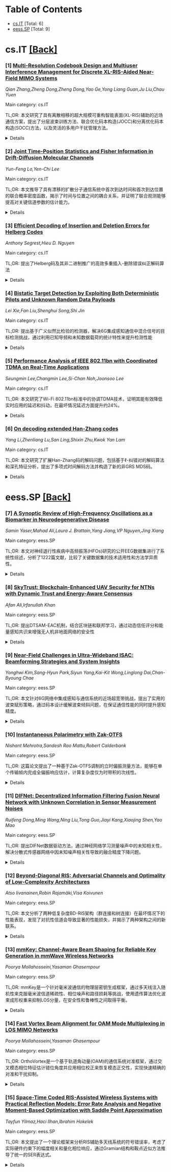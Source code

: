 <div id=toc></div>

# Table of Contents

- [cs.IT](#cs.IT) [Total: 6]
- [eess.SP](#eess.SP) [Total: 9]


<div id='cs.IT'></div>

# cs.IT [[Back]](#toc)

### [1] [Multi-Resolution Codebook Design and Multiuser Interference Management for Discrete XL-RIS-Aided Near-Field MIMO Systems](https://arxiv.org/abs/2508.18582)
*Qian Zhang,Zheng Dong,Zheng Dong,Yao Ge,Yong Liang Guan,Ju Liu,Chau Yuen*

Main category: cs.IT

TL;DR: 本文研究了具有离散相移的超大规模可重构智能表面(XL-RIS)辅助的近场通信方案，提出了分层波束训练方法、联合优化码本构造(JOCC)和分离优化码本构造(SOCC)方法，以及灵活的多用户干扰管理方法。


<details>
  <summary>Details</summary>
Motivation: 当前XL-RIS研究忽略了实际系统中RIS的离散相移特性，这会导致显著的性能下降。需要研究具有离散相移的XL-RIS辅助近场通信方案。

Method: 提出分层波束训练方法获取用户CSI；开发JOCC和SOCC方法分别用于基站预编码和XL-RIS相移优化；提出基于自适应增益矩阵近似的多用户干扰管理方法，可闭式迭代求解。

Result: JOCC可获得最优波束训练性能；SOCC在相似复杂度下比单天线基站码本性能更高；所提多分辨率码本构造方法能获得更精确的波束模式和用户CSI；干扰管理方法优于基准方法。

Conclusion: 所提出的方法能有效解决XL-RIS离散相移带来的性能下降问题，在近场通信中实现了优越的性能表现，并可扩展到混合预编码设计。

Abstract: Extremely large-scale reconfigurable intelligent surface (XL-RIS) can
effectively overcome severe fading and provide higher communication
performance. However, current research on XL-RIS overlooks the discrete
phase-shift characteristics of RIS in practical systems, which will result in
significant performance degradation.In this paper, we investigate near-field
communication schemes assisted by XL-RIS with discrete phase
shifts.Specifically, we propose a hierarchical beam training method to obtain
the user channel state information (CSI), and develop the jointly optimized
codebook construction (JOCC) method and separately optimized codebook
construction (SOCC) method for base station (BS) precoding and XL-RIS phase
shifts, respectively. With JOCC, the most superior beam training performance
can be obtained.With SOCC, higher performance than the single-antenna BS
codebook can be obtained at a similar complexity.Further, we propose a flexible
multiuser interference management (IM) method that is simple to solve. The IM
method uses adaptive gain matrix approximation to take into account user
fairness and can be solved in closed-form iterations. In addition, we extend
the proposed method to a hybrid precoding design. Simulation results
demonstrate that the proposed multi-resolution codebook construction method can
obtain more accurate beam patterns and user CSI, and the proposed IM method
obtains superior performance over the benchmark methods.

</details>


### [2] [Joint Time-Position Statistics and Fisher Information in Drift-Diffusion Molecular Channels](https://arxiv.org/abs/2508.18680)
*Yun-Feng Lo,Yen-Chi Lee*

Main category: cs.IT

TL;DR: 本文推导了具有漂移的扩散分子通信系统中首次到达时间和首次到达位置的联合概率密度函数，揭示了时间与位置之间的耦合关系，并证明了联合观测能够提高对关键信道参数的估计能力。


<details>
  <summary>Details</summary>
Motivation: 先前的研究分别研究了首次到达时间（FAT）和首次到达位置（FAP）的建模，但缺乏对两者联合分布的完整描述。在分子通信系统中，空间随机性本身携带重要信息，需要建立联合框架来增强建模和推断能力。

Method: 在恒定漂移和各向同性扩散条件下，推导任意空间维度中首次到达时间和首次到达位置的显式联合概率密度函数（PDF），并计算关于关键信道参数的Fisher信息矩阵（FIM）。

Result: 得到了非平凡的到达时间与横向位置耦合关系，推广了已知的反向高斯模型。联合观测能够估计横向漂移并提高对扩散系数的敏感性，这些能力是仅时间或仅位置模型无法实现的。

Conclusion: 该联合框架增强了分子通信信道的建模和推断能力，特别是在空间随机性携带不可忽略信息的情况下，为参数估计和系统设计提供了更完整的理论基础。

Abstract: This letter presents a closed-form characterization of the joint distribution
of first arrival time (FAT) and first arrival position (FAP) in diffusion-based
molecular communication (MC) systems with drift. Prior studies have
investigated FAT modeling via inverse Gaussian distributions [1] and applied
FAT statistics for parameter estimation and synchronization tasks [2], [3],
while more recent work has characterized FAP for spatial channel analysis [4].
In contrast, we derive an explicit joint probability density function (PDF)
under constant drift and isotropic diffusion in arbitrary spatial dimensions.
Our result reveals a nontrivial coupling between arrival time and lateral
position, generalizing known inverse Gaussian models. We further compute the
Fisher information matrix (FIM) with respect to key channel parameters, showing
that the joint observation enables estimation of lateral drift and improves
sensitivity to the diffusion coefficient -- capabilities not achievable with
time-only or position-only models. This joint framework enhances the modeling
and inference capabilities for molecular communication channels where spatial
randomness itself carries non-negligible information.

</details>


### [3] [Efficient Decoding of Insertion and Deletion Errors for Helberg Codes](https://arxiv.org/abs/2508.18699)
*Anthony Segrest,Hieu D. Nguyen*

Main category: cs.IT

TL;DR: 提出了Helberg码及其非二进制推广的高效多重插入-删除错误纠正解码算法


<details>
  <summary>Details</summary>
Motivation: 扩展现有的多重删除错误纠正算法，以处理更一般的插入-删除错误情况

Method: 基于已知的多重删除错误纠正算法进行扩展，开发适用于Helberg码及其非二进制推广的高效解码算法

Result: 首次实现了对Helberg码及其非二进制推广中多重插入-删除错误的高效纠正

Conclusion: 该算法成功扩展了现有技术，为处理插入-删除错误提供了有效的解决方案

Abstract: We present the first known efficient decoding algorithm for correcting
multiple insertion-deletion errors in Helberg codes and their non-binary
generalizations, extending a known algorithm for correcting multiple deletion
errors.

</details>


### [4] [Bistatic Target Detection by Exploiting Both Deterministic Pilots and Unknown Random Data Payloads](https://arxiv.org/abs/2508.18728)
*Lei Xie,Fan Liu,Shenghui Song,Shi Jin*

Main category: cs.IT

TL;DR: 提出基于广义似然比检验的检测器，解决6G集成感知通信中混合信号的目标检测挑战，通过利用已知导频和未知数据载荷的统计特性来提升检测性能


<details>
  <summary>Details</summary>
Motivation: 6G集成感知通信中的混合信号（包含确定性导频和随机数据载荷）对目标检测带来挑战：1）两类分量导致接收信号的均值和方差耦合偏移；2）双基地设置中随机数据载荷通常对感知接收器未知。现有算法无法解决这些问题

Method: 推导基于广义似然比检验的检测器，利用已知确定性导频和未知随机数据载荷的统计特性。由于精确性能分析难以处理，进行了渐近分析来评估虚警概率和检测概率

Result: 分析揭示了关键权衡：确定性和随机分量都能提高检测可靠性，但后者也带来统计不确定性阻碍检测性能。仿真验证了理论发现，证明了所提检测器的有效性

Conclusion: 需要设计专用检测器来充分利用分配给随机数据载荷的信令资源，所提GLRT检测器能有效解决混合ISAC信号的目标检测问题

Abstract: Integrated sensing and communication (ISAC) plays a crucial role in 6G, to
enable innovative applications such as drone surveillance, urban air mobility,
and low-altitude logistics. However, the hybrid ISAC signal, which comprises
deterministic pilot and random data payload components, poses challenges for
target detection due to two reasons: 1) these two components cause coupled
shifts in both the mean and variance of the received signal, and 2) the random
data payloads are typically unknown to the sensing receiver in the bistatic
setting. Unfortunately, these challenges could not be tackled by existing
target detection algorithms. In this paper, a generalized likelihood ratio test
(GLRT)-based detector is derived, by leveraging the known deterministic pilots
and the statistical characteristics of the unknown random data payloads. Due to
the analytical intractability of exact performance characterization, we perform
an asymptotic analysis for the false alarm probability and detection
probability of the proposed detector. The results highlight a critical
trade-off: both deterministic and random components improve detection
reliability, but the latter also brings statistical uncertainty that hinders
detection performance. Simulations validate the theoretical findings and
demonstrate the effectiveness of the proposed detector, which highlights the
necessity of designing a dedicated detector to fully exploited the signaling
resources assigned to random data payloads.

</details>


### [5] [Performance Analysis of IEEE 802.11bn with Coordinated TDMA on Real-Time Applications](https://arxiv.org/abs/2508.18755)
*Seungmin Lee,Changmin Lee,Si-Chan Noh,Joonsoo Lee*

Main category: cs.IT

TL;DR: 本文研究了Wi-Fi 802.11bn标准中的协调TDMA技术，证明其能有效降低实时应用的延迟和抖动，在最坏情况延迟方面提升约24%。


<details>
  <summary>Details</summary>
Motivation: 随着实时应用需求的增长，需要低延迟通信服务。最新的Wi-Fi标准IEEE 802.11bn正在开发多接入点协调技术来满足这些需求。

Method: 提出协调TDMA调度策略，分析不同网络拥塞水平和流量特征下的延迟影响，并通过系统级仿真进行验证。

Result: 仿真结果表明，Co-TDMA能有效缓解低延迟流量的抖动和最坏情况延迟，后者提升了约24%。

Conclusion: 协调TDMA技术是解决实时应用低延迟需求的有效方法，在多接入点协调框架中具有重要应用价值。

Abstract: Wi-Fi plays a crucial role in connecting electronic devices and providing
communication services in everyday life. Recently, there has been a growing
demand for services that require low-latency communication, such as real-time
applications. The latest amendments to Wi-Fi, IEEE 802.11bn, are being
developed to address these demands with technologies such as the multiple
access point coordination (MAPC). In this paper, we demonstrate that
coordinated TDMA (Co-TDMA), one of the MAPC techniques, effectively reduces the
latency of transmitting time-sensitive traffic. In particular, we focus on
worst-case latency and jitter, which are key metrics for evaluating the
performance of real-time applications. We first introduce a Co-TDMA scheduling
strategy. We then investigate how this scheduling strategy impacts latency
under varying levels of network congestion and traffic volume characteristics.
Finally, we validate our findings through system-level simulations. Our
simulation results demonstrate that Co-TDMA effectively mitigates jitter and
worst-case latency for LL traffic, with the latter exhibiting an improvement of
approximately 24%.

</details>


### [6] [On decoding extended Han-Zhang codes](https://arxiv.org/abs/2508.18845)
*Yang Li,Zhenliang Lu,San Ling,Shixin Zhu,Kwok Yan Lam*

Main category: cs.IT

TL;DR: 本文研究了扩展Han-Zhang码的解码问题，包括基于ℓ-纠错对的解码算法和深孔特征分析，提出了多项式时间解码方法并构造了新的非GRS MDS码。


<details>
  <summary>Details</summary>
Motivation: 扩展Han-Zhang码在通信、密码学和存储系统中具有重要应用，虽然其代数性质和构造已被广泛研究，但解码问题尚未探索，需要解决其解码算法和深孔特性。

Method: 使用ℓ-纠错对(ℓ-ECPs)理论确定存在性和具体形式，提出基于ℓ-ECPs的显式解码算法；通过深孔分析确定覆盖半径并构造新的非GRS MDS码。

Result: 提出了多项式时间解码算法可纠正约半最小距离的错误；确定了覆盖半径并表征了两类深孔；构造了更大长度和维度的非GRS MDS码。

Conclusion: 成功解决了扩展Han-Zhang码的解码问题，提供了有效的解码算法和深孔分析，扩展了非GRS MDS码的构造方法，具有重要的理论和应用价值。

Abstract: Extended Han-Zhang codes are a class of linear codes where each code is
either a non-generalized Reed-Solomon (non-GRS) maximum distance separable
(MDS) code or a near MDS (NMDS) code. They have important applications in
communication, cryptography, and storage systems. While many algebraic
properties and explicit constructions of extended Han-Zhang codes have been
well studied in the literature, their decoding has been unexplored. In this
paper, we focus on their decoding problems in terms of $\ell$-error-correcting
pairs ($\ell$-ECPs) and deep holes. On the one hand, we determine the existence
and specific forms of their $\ell$-ECPs, and further present an explicit
decoding algorithm for extended Han-Zhang codes based on these $\ell$-ECPs,
which can correct up to $\ell$ errors in polynomial time, with $\ell$ about
half of the minimum distance. On the other hand, we determine the covering
radius of extended Han-Zhang codes and characterize two classes of their deep
holes, which are closely related to the maximum-likelihood decoding method. By
employing these deep holes, we also construct more non-GRS MDS codes with
larger lengths and dimensions, and discuss the monomial equivalence between
them and the well-known Roth-Lempel codes. Some concrete examples are also
given to support these results.

</details>


<div id='eess.SP'></div>

# eess.SP [[Back]](#toc)

### [7] [A Synoptic Review of High-Frequency Oscillations as a Biomarker in Neurodegenerative Disease](https://arxiv.org/abs/2508.18712)
*Samin Yaser,Mahad Ali,Laura J. Brattain,Yang Jiang,VP Nguyen,Jing Xiang*

Main category: eess.SP

TL;DR: 本文对神经退行性疾病中高频振荡(HFOs)研究的公开EEG数据集进行了系统性综述，分析了1222篇文献，比较了关键数据集的技术适用性和方法学异质性。


<details>
  <summary>Details</summary>
Motivation: 高频振荡(HFOs)作为癫痫组织的生物标志物，在阿尔茨海默病中也显示出潜力，但缺乏对公开EEG数据集的系统性评估，阻碍了跨研究验证。

Method: 通过文献计量分析1222篇文章，系统评估和比较公开EEG数据集的参与者队列、数据采集参数和技术适用性，特别关注HFO分析的方法学框架。

Result: 发现数据集间存在显著的方法学异质性（特别是采样频率和记录范式），这给跨研究验证带来挑战，但也为稳健性测试提供了机会。

Conclusion: 本综述为研究人员利用公开数据推进HFOs作为阿尔茨海默病跨疾病生物标志物提供了方法论指南，强调了标准化和数据整合的重要性。

Abstract: High Frequency Oscillations (HFOs), rapid bursts of brain activity above 80
Hz, have emerged as a highly specific biomarker for epileptogenic tissue.
Recent evidence suggests that HFOs are also present in Alzheimer's Disease
(AD), reflecting underlying network hyperexcitability and offering a promising,
noninvasive tool for early diagnosis and disease tracking. This synoptic review
provides a comprehensive analysis of publicly available electroencephalography
(EEG) datasets relevant to HFO research in neurodegenerative disorders. We
conducted a bibliometric analysis of 1,222 articles, revealing a significant
and growing research interest in HFOs, particularly within the last ten years.
We then systematically profile and compare key public datasets, evaluating
their participant cohorts, data acquisition parameters, and accessibility, with
a specific focus on their technical suitability for HFO analysis. Our
comparative synthesis highlights critical methodological heterogeneity across
datasets, particularly in sampling frequency and recording paradigms, which
poses challenges for cross-study validation, but also offers opportunities for
robustness testing. By consolidating disparate information, clarifying
nomenclature, and providing a detailed methodological framework, this review
serves as a guide for researchers aiming to leverage public data to advance the
role of HFOs as a cross-disease biomarker for AD and related conditions.

</details>


### [8] [SkyTrust: Blockchain-Enhanced UAV Security for NTNs with Dynamic Trust and Energy-Aware Consensus](https://arxiv.org/abs/2508.18735)
*Afan Ali,Irfanullah Khan*

Main category: eess.SP

TL;DR: 提出DTSAM-EAC机制，结合区块链和联邦学习，通过动态信任评分和能量感知共识来增强无人机非地面网络的安全性


<details>
  <summary>Details</summary>
Motivation: 无人机非地面网络因其分布式和动态特性极易受到安全攻击，特别是恶意节点入侵

Method: 集成Hyperledger Fabric区块链与联邦学习，采用加权聚合历史信任、当前行为和能量贡献的动态信任评分，以及能量感知共识机制

Result: 达到94%信任评分预测准确率和96%恶意无人机检测率，在隐私保护、能效和可靠性方面优于集中式和静态基准方案

Conclusion: 该框架符合6G分布式智能和可持续性要求，是保障非地面网络安全的能效高、可扩展的解决方案

Abstract: Non-Terrestrial Networks (NTNs) based on Unmanned Aerial Vehicles (UAVs) as
base stations are extremely susceptible to security attacks due to their
distributed and dynamic nature, which makes them vulnerable to rogue nodes. In
this paper, a new Dynamic Trust Score Adjustment Mechanism with Energy-Aware
Consensus (DTSAM-EAC) is proposed to enhance security in UAV-based NTNs. The
proposed framework integrates a permissioned Hyperledger Fabric blockchain with
Federated Learning (FL) to support privacy-preserving trust evaluation. Trust
ratings are updated continuously through weighted aggregation of past trust,
present behavior, and energy contribution, thus making the system adaptive to
changing network conditions. An energy-aware consensus mechanism prioritizes
UAVs with greater available energy for block validation, ensuring efficient use
of resources under resource-constrained environments. FL aggregation with
trust-weighting further increases the resilience of the global trust model.
Simulation results verify the designed framework achieves 94\% trust score
prediction accuracy and 96\% rogue UAV detection rate while outperforming
centralized and static baselines of trust-based solutions on privacy, energy
efficiency, and reliability. It complies with 6G requirements in terms of
distributed intelligence and sustainability and is an energy-efficient and
scalable solution to secure NTNs.

</details>


### [9] [Near-Field Challenges in Ultra-Wideband ISAC: Beamforming Strategies and System Insights](https://arxiv.org/abs/2508.18810)
*Yonghwi Kim,Sang-Hyun Park,Siyun Yang,Kai-Kit Wong,Linglong Dai,Chan-Byoung Chae*

Main category: eess.SP

TL;DR: 本文针对6G网络中集成感知与通信系统的近场超宽带挑战，提出了实用的波束赋形策略，通过码本设计缓解波束倾斜问题，在保证通信性能的同时提升感知精度。


<details>
  <summary>Details</summary>
Motivation: 6G网络将集成感知与通信置于核心地位，但大规模天线阵列和超宽带带来的近场传播效应和波束倾斜问题，对传统远场设计构成根本性挑战，而真时延单元成本高且硬件复杂，限制了可扩展性。

Method: 探索了模拟和数字域的码本设计，通过大规模系统级仿真验证，包括基于3D地图的城市环境评估，设计能够缓解波束倾斜、确保可靠用户覆盖和增强感知精度的波束赋形策略。

Result: 精心设计的波束赋形能够平衡通信吞吐量和感知性能，即使在严苛的近场条件下也能实现可靠覆盖和高效资源利用。

Conclusion: 指出了硬件、算法和系统集成方面的开放挑战，为6G就绪的集成感知与通信网络部署指明了研究方向。

Abstract: The shift toward sixth-generation (6G) wireless networks places integrated
sensing and communications (ISAC) at the core of future applications such as
autonomous driving, extended reality, and smart manufacturing. However, the
combination of large antenna arrays and ultra-wide bandwidths brings near-field
propagation effects and beam squint to the forefront, fundamentally challenging
traditional far-field designs. True time delay units (TTDs) offer a potential
solution, but their cost and hardware complexity limit scalability. In this
article, we present practical beamforming strategies for near-field
ultra-wideband ISAC systems. We explore codebook designs across analog and
digital domains that mitigate beam squint, ensure reliable user coverage, and
enhance sensing accuracy. We further validate these approaches through
large-scale system-level simulations, including 3D map-based evaluations that
reflect real-world urban environments. Our results demonstrate how carefully
designed beamforming can balance communication throughput with sensing
performance, achieving reliable coverage and efficient resource use even under
severe near-field conditions. We conclude by highlighting open challenges in
hardware, algorithms, and system integration, pointing toward research
directions that will shape the deployment of 6G-ready ISAC networks.

</details>


### [10] [Instantaneous Polarimetry with Zak-OTFS](https://arxiv.org/abs/2508.19185)
*Nishant Mehrotra,Sandesh Rao Mattu,Robert Calderbank*

Main category: eess.SP

TL;DR: 这篇论文提出了一种基于Zak-OTFS调制的立时偏振测量方法，能够在单个传输帧内完成全偏振响应估计，计算复杂度仅为时带积的次线性。


<details>
  <summary>Details</summary>
Motivation: 偏振测量对提升无线通信和雷达系统性能至关重要，但现有方法计算复杂度过高，需要二次时带积的计算量。

Method: 通过在正交偏振上同时传输Zak-OTFS载波形和与其相互偏觑的扩频载波形，利用相互偏觑性达到单帧全偏振响应估计。

Result: 数值模拟显示该方法能够实现理想的偏振目标检测和参数估计，性能和计算复杂度均明显优于可比基线方法。

Conclusion: 该方法为实时偏振测量提供了一种高效的解决方案，在保持高性能的同时大幅降低了计算复杂度，对无线通信和雷达应用具有重要意义。

Abstract: Polarimetry, which is the ability to measure the scattering response of the
environment across orthogonal polarizations, is fundamental to enhancing
wireless communication and radar system performance. In this paper, we utilize
the Zak-OTFS modulation to enable instantaneous polarimetry within a single
transmission frame. We transmit a Zak-OTFS carrier waveform and a spread
carrier waveform mutually unbiased to it simultaneously over orthogonal
polarizations. The mutual unbiasedness of the two waveforms enables the
receiver to estimate the full polarimetric response of the scattering
environment from a single received frame. Unlike existing methods for
instantaneous polarimetry with computational complexity quadratic in the
time-bandwidth product, the proposed method enables instantaneous polarimetry
at complexity that is only sublinear in the time-bandwidth product. Via
numerical simulations, we show ideal polarimetric target detection and
parameter estimation results with the proposed method, with improvements in
performance and computational complexity over comparable baselines.

</details>


### [11] [DIFNet: Decentralized Information Filtering Fusion Neural Network with Unknown Correlation in Sensor Measurement Noises](https://arxiv.org/abs/2508.18854)
*Ruifeng Dong,Ming Wang,Ning Liu,Tong Guo,Jiayi Kang,Xiaojing Shen,Yao Mao*

Main category: eess.SP

TL;DR: 提出DIFNet数据驱动方法，通过神经网络学习测量噪声中的未知相关性，解决分散式传感器网络中因未知噪声相关性导致的融合精度下降问题。


<details>
  <summary>Details</summary>
Motivation: 分散式传感器网络在状态估计中具有鲁棒性、可扩展性和容错性优势，但传统方法需要完全连接通信和已知噪声相关性结构，且未知相关性会降低融合精度。

Method: 使用结构化观测模型将全局状态估计分解为局部子问题，提出DIFNet神经网络方法学习离散时间非线性状态空间模型中测量噪声的未知交叉相关性。

Result: 数值模拟显示DIFNet相比传统滤波方法具有更优的融合性能，在更复杂场景（如时变噪声）中表现出鲁棒特性。

Conclusion: DIFNet能有效学习未知噪声相关性，提升分散式传感器网络的状态估计性能，特别是在通信不完全连接和噪声相关性未知的情况下。

Abstract: In recent years, decentralized sensor networks have garnered significant
attention in the field of state estimation owing to enhanced robustness,
scalability, and fault tolerance. Optimal fusion performance can be achieved
under fully connected communication and known noise correlation structures. To
mitigate communication overhead, the global state estimation problem is
decomposed into local subproblems through structured observation model. This
ensures that even when the communication network is not fully connected, each
sensor can achieve locally optimal estimates of its observable state
components. To address the degradation of fusion accuracy induced by unknown
correlations in measurement noise, this paper proposes a data-driven method,
termed Decentralized Information Filter Neural Network (DIFNet), to learn
unknown noise correlations in data for discrete-time nonlinear state space
models with cross-correlated measurement noises. Numerical simulations
demonstrate that DIFNet achieves superior fusion performance compared to
conventional filtering methods and exhibits robust characteristics in more
complex scenarios, such as the presence of time-varying noise. The source code
used in our numerical experiment can be found online at
https://wisdom-estimation.github.io/DIFNet_Demonstrate/.

</details>


### [12] [Beyond-Diagonal RIS: Adversarial Channels and Optimality of Low-Complexity Architectures](https://arxiv.org/abs/2508.19000)
*Atso Iivanainen,Robin Rajamäki,Visa Koivunen*

Main category: eess.SP

TL;DR: 本文分析了两种低复杂度BD-RIS架构（群连接和树连接）在最坏情况下的性能表现，发现了对抗性信道会导致显著的性能损失，并揭示了两种架构之间的新联系。


<details>
  <summary>Details</summary>
Motivation: 现有BD-RIS研究主要关注平均性能和架构复杂度的权衡，但忽视了最坏情况性能分析。本文旨在识别特定低复杂度BD-RIS架构在对抗性信道下的性能缺陷。

Method: 通过理论分析表征针对群连接和树连接BD-RIS架构的对抗性信道集合，并进行数值验证来证明性能损失。

Result: 研究发现对抗性信道会导致接收信号功率显著下降，揭示了两种低复杂度BD-RIS架构之间的新联系。数值结果验证了理论分析的正确性。

Conclusion: 该研究为设计对对抗性传播条件和恶意攻击具有鲁棒性的高效BD-RIS架构奠定了基础，强调了在最坏情况下性能分析的重要性。

Abstract: Beyond-diagonal reconfigurable intelligent surfaces (BD-RISs) have recently
gained attention as an enhancement to conventional RISs. BD-RISs allow
optimizing not only the phase, but also the amplitude responses of their
discrete surface elements by introducing adjustable inter-element couplings.
Various BD-RIS architectures have been proposed to optimally trade off between
average performance and complexity of the architecture. However, little
attention has been paid to worst-case performance. This paper characterizes
novel sets of adversarial channels for which certain low-complexity BD-RIS
architectures have suboptimal performance in terms of received signal power at
an intended communications user. Specifically, we consider two recent BD-RIS
models: the so-called group-connected and tree-connected architecture. The
derived adversarial channel sets reveal new surprising connections between the
two architectures. We validate our analytical results numerically,
demonstrating that adversarial channels can cause a significant performance
loss. Our results pave the way towards efficient BD-RIS designs that are robust
to adversarial propagation conditions and malicious attacks.

</details>


### [13] [mmKey: Channel-Aware Beam Shaping for Reliable Key Generation in mmWave Wireless Networks](https://arxiv.org/abs/2508.19010)
*Poorya Mollahosseini,Yasaman Ghasempour*

Main category: eess.SP

TL;DR: mmKey是一个针对毫米波通信的物理层密钥生成框架，通过多天线注入随机性来克服毫米波信道稀疏性、相位噪声和路径损耗等挑战，使用遗传算法优化波束成形权重来抑制LOS分量，在安全性和鲁棒性之间取得平衡。


<details>
  <summary>Details</summary>
Motivation: 毫米波频段的物理层密钥生成面临信道稀疏性、高相位噪声和高路径损耗等根本性挑战，这些因素会破坏密钥生成所需的随机性和互易性，需要新的解决方案。

Method: 利用毫米波节点的多天线特性向准静态无线信道注入随机性，采用遗传算法逐步演化初始权重向量种群，在考虑信道稀疏性和信噪比的条件下抑制LOS分量。

Result: 广泛仿真显示，mmKey相比随机波束成形平均提升39.4%的安全裕度，相比零陷波束成形提升34.0%，优于传统方案。

Conclusion: mmKey框架成功解决了毫米波物理层密钥生成的挑战，在安全性和鲁棒性之间实现了良好平衡，为下一代无线网络安全提供了有效解决方案。

Abstract: Physical-layer key generation (PLKG) has emerged as a promising technique to
secure next-generation wireless networks by exploiting the inherent properties
of the wireless channel. However, PLKG faces fundamental challenges in the
millimeter wave (mmWave) regime due to channel sparsity, higher phase noise,
and higher path loss, which undermine both the randomness and reciprocity
required for secure key generation. In this paper, we present mmKey, a novel
PLKG framework that capitalizes on the availability of multiple antennas at
mmWave wireless nodes to inject randomness into an otherwise quasi-static
wireless channel. Different from prior works that sacrifice either the secrecy
of the key generation or the robustness, mmKey balances these two requirements.
In particular, mmKey leverages a genetic algorithm to gradually evolve the
initial weight vector population toward configurations that suppress the LOS
component while taking into account the channel conditions, specifically, the
sparsity and the signal-to-noise ratio (SNR). Extensive simulations show that
mmKey improves the secrecy gap by an average of 39.4% over random beamforming
and 34.0% over null beamforming, outperforming conventional schemes.

</details>


### [14] [Fast Vortex Beam Alignment for OAM Mode Multiplexing in LOS MIMO Networks](https://arxiv.org/abs/2508.19034)
*Poorya Mollahosseini,Yasaman Ghasempour*

Main category: eess.SP

TL;DR: OrthoVortex是一个基于轨道角动量(OAM)的通信系统对准框架，通过交叉模态相位特征估计错位角度并应用相位校正来恢复模态正交性，实现快速精确的对准和干扰抑制。


<details>
  <summary>Details</summary>
Motivation: OAM通信系统在视距场景中提供高容量复用，但对节点错位敏感，会破坏模态正交性并阻碍数据复用增益。现有方法要么依赖不切实际的完全数字阵列，要么需要耗尽的波束扫描。

Method: 提出OrthoVortex框架，利用交叉模态相位作为独特特征来识别错位角度，实现少样本对准。基于OAM传播物理原理进行角度估计和相位校正，恢复模态正交性。

Result: 在120 GHz使用低成本超表面进行仿真和空中测量，实现快速精确的错位估计（方位角平均绝对误差0.69°，仰角2.54°）。可抑制模态间干扰，使信号干扰比提高12 dB以上，链路容量提升4.5倍以上。

Conclusion: OrthoVortex是首个通过RF收发器实验验证的OAM波束对准技术，解决了实际部署中的对准挑战，为OAM通信系统的实际应用提供了可行解决方案。

Abstract: Orbital Angular Momentum (OAM)-based communication systems offer
high-capacity multiplexing in line-of-sight (LOS) scenarios; yet, their
performance is sensitive to nodal misalignment, which disrupts modal
orthogonality, hindering the data multiplexing gain. To tackle this challenge,
we present OrthoVortex, a novel framework that estimates the misalignment
angles and applies the appropriate phase correction to restore orthogonality
between modes. Unlike purely theoretical prior efforts that rely on impractical
fully digital arrays or exhaustive beam scans, OrthoVortex introduces and
leverages the cross-modal phase, as a unique signature for identifying the
misalignment angles. OrthoVortex is a few-shot alignment technique, making it
feasible for real-world implementations. Our key contributions include: (i) a
robust angle estimation and phase correction framework based on the physics of
OAM propagation that estimates the misalignment and restores modal
orthogonality, (ii) the first-ever experimental validation of OAM beam
alignment with RF transceivers, and (iii) a comprehensive analysis of practical
constraints, including the impact of antenna count and bandwidth. Simulations
and over-the-air measurements using low-cost, rapidly prototyped metasurfaces
operating at 120 GHz demonstrate that OrthoVortex achieves fast and precise
misalignment estimation (mean absolute error of $0.69^{\circ}$ for azimuth and
$2.54^{\circ}$ for elevation angle). Further, OrthoVortex can mitigate the
inter-modal interference, yielding more than 12 dB increase in
signal-to-interference ratio and more than 4.5-fold improvement in link
capacity.

</details>


### [15] [Space-Time Coded RIS-Assisted Wireless Systems with Practical Reflection Models: Error Rate Analysis and Negative Moment-Based Optimization with Saddle Point Approximation](https://arxiv.org/abs/2508.19129)
*Tayfun Yilmaz,Haci Ilhan,Ibrahim Hokelek*

Main category: eess.SP

TL;DR: 本文提出了一个理论框架来分析RIS辅助多天线系统的符号错误率，考虑了实际硬件约束下的幅度相关和量化相位响应，通过Gramian结构和鞍点近似方法推导了统一的SER表达式。


<details>
  <summary>Details</summary>
Motivation: RIS辅助通信在挑战性环境中能显著提升无线性能，但在实际硬件约束下进行准确的错误分析对未来多天线系统至关重要。

Method: 利用级联信道f的Gramian结构推导小规模RIS的非零特征值精确MGF表达式；对于大规模RIS部署，采用鞍点近似方法来近似特征值分布；基于这些结果推导统一的SER表达式。

Result: 广泛的蒙特卡洛仿真验证了所提出SER表达式的准确性，在所有配置下都表现出非常接近的一致性。

Conclusion: 该框架为RIS辅助多天线系统提供了准确且通用的SER分析工具，适用于任意RIS尺寸、相位配置以及相同和非相同幅度响应情况。

Abstract: RIS-assisted communication has recently attracted significant attention for
enhancing wireless performance in challenging environments, making accurate
error analysis under practical hardware constraints crucial for future
multi-antenna systems. This paper presents a theoretical framework for SER
analysis of RIS-assisted multiple antenna systems employing OSTBC under
practical reflection models with amplitude-dependent and quantized phase
responses. By exploiting the Gramian structure of the cascaded channel f, we
derive exact MGF expressions of the nonzero eigenvalue of f'f for small RIS
sizes. For large-scale RIS deployments, where closed-form analysis becomes
intractable, we employ Saddle Point Approximation to approximate the eigenvalue
distribution. Using these results, we derive unified SER expressions using
exact and SPA-based MGF formulations, applicable to arbitrary RIS sizes, phase
configuration, and both identical and non-identical amplitude responses.
Extensive Monte Carlo simulations confirm the accuracy of the proposed SER
expressions, demonstrating very close agreement for all configurations.

</details>
